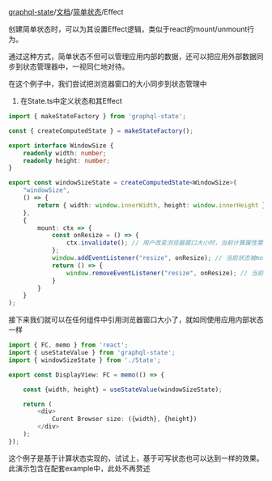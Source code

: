 [graphql-state](/)/[文档](../README_zh_CN.md)/[简单状态](./README_zh_CN.md)/Effect

创建简单状态时，可以为其设置Effect逻辑，类似于react的mount/unmount行为。

通过这种方式，简单状态不但可以管理应用内部的数据，还可以把应用外部数据同步到状态管理器中，一视同仁地对待。

在这个例子中，我们尝试把浏览器窗口的大小同步到状态管理中

1. 在State.ts中定义状态和其Effect

```ts
import { makeStateFactory } from 'graphql-state';

const { createComputedState } = makeStateFactory();

export interface WindowSize {
    readonly width: number;
    readonly height: number;
}

export const windowSizeState = createComputedState<WindowSize>(
    "windowSize", 
    () => {
        return { width: window.innerWidth, height: window.innerHeight };
    }, 
    {
        mount: ctx => {
            const onResize = () => { 
                ctx.invalidate(); // 用户改变浏览器窗口大小时，当前计算属性需要重新计算
            };
            window.addEventListener("resize", onResize); // 当前状态被mount
            return () => {
                window.removeEventListener("resize", onResize); // 当前状态被unmount
            }
        }
    }
);
```

接下来我们就可以在任何组件中引用浏览器窗口大小了，就如同使用应用内部状态一样

```ts
import { FC, memo } from 'react';
import { useStateValue } from 'graphql-state';
import { windowSizeState } from './State';

export const DisplayView: FC = memo(() => {

    const {width, height} = useStateValue(windowSizeState);

    return (
        <div>
            Curent Browser size: ({width}, {height})
        </div>
    );
});
```

这个例子是基于计算状态实现的，试试上，基于可写状态也可以达到一样的效果。此演示包含在配套example中，此处不再赘述
    
